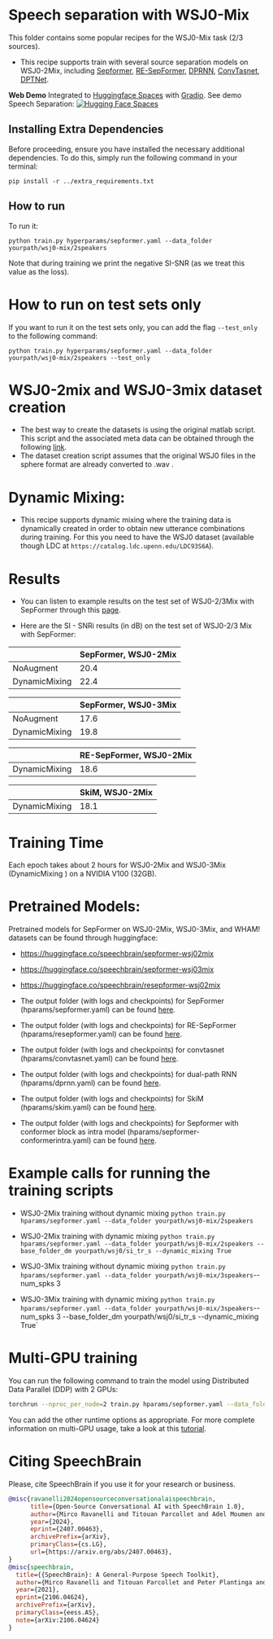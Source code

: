# Speech separation with WSJ0-Mix
This folder contains some popular recipes for the WSJ0-Mix task (2/3 sources).

* This recipe supports train with several source separation models on WSJ0-2Mix, including [Sepformer](https://arxiv.org/abs/2010.13154), [RE-SepFormer](https://arxiv.org/abs/2206.09507), [DPRNN](https://arxiv.org/abs/1910.06379), [ConvTasnet](https://arxiv.org/abs/1809.07454), [DPTNet](https://arxiv.org/abs/2007.13975).

**Web Demo** Integrated to [Huggingface Spaces](https://huggingface.co/spaces) with [Gradio](https://github.com/gradio-app/gradio). See demo Speech Separation: [![Hugging Face Spaces](https://img.shields.io/badge/%F0%9F%A4%97%20Hugging%20Face-Spaces-blue)](https://huggingface.co/spaces/akhaliq/speechbrain-speech-seperation)

## Installing Extra Dependencies

Before proceeding, ensure you have installed the necessary additional dependencies. To do this, simply run the following command in your terminal:

```
pip install -r ../extra_requirements.txt
```

## How to run
To run it:

```shell
python train.py hyperparams/sepformer.yaml --data_folder yourpath/wsj0-mix/2speakers
```
Note that during training we print the negative SI-SNR (as we treat this value as the loss).

# How to run on test sets only
If you want to run it on the test sets only, you can add the flag `--test_only` to the following command:

```shell
python train.py hyperparams/sepformer.yaml --data_folder yourpath/wsj0-mix/2speakers --test_only
```
# WSJ0-2mix and WSJ0-3mix dataset creation
* The best way to create the datasets is using the original matlab script. This script and the associated meta data can be obtained through the following [link](https://www.dropbox.com/s/gg524noqvfm1t7e/create_mixtures_wsj023mix.zip?dl=1).
* The dataset creation script assumes that the original WSJ0 files in the sphere format are already converted to .wav .


# Dynamic Mixing:

* This recipe supports dynamic mixing where the training data is dynamically created in order to obtain new utterance combinations during training. For this you need to have the WSJ0 dataset (available though LDC at `https://catalog.ldc.upenn.edu/LDC93S6A`).


# Results

* You can listen to example results on the test set of WSJ0-2/3Mix with SepFormer through this [page](https://sourceseparationresearch.com/static/sepformer_example_results/sepformer_results.html).

* Here are the SI - SNRi results (in dB) on the test set of WSJ0-2/3 Mix with SepFormer:

| | SepFormer, WSJ0-2Mix |
|--- | --- |
|NoAugment | 20.4 |
|DynamicMixing | 22.4 |

| | SepFormer, WSJ0-3Mix |
|--- | --- |
|NoAugment | 17.6 |
|DynamicMixing | 19.8 |

| | RE-SepFormer, WSJ0-2Mix |
| --- | --- |
|DynamicMixing | 18.6 |

| | SkiM, WSJ0-2Mix |
| --- | --- |
|DynamicMixing | 18.1 |


# Training Time
Each epoch takes about 2 hours for WSJ0-2Mix and WSJ0-3Mix (DynamicMixing ) on a NVIDIA V100 (32GB).

# Pretrained Models:
Pretrained models for SepFormer on WSJ0-2Mix, WSJ0-3Mix, and WHAM! datasets can be found through huggingface:
* https://huggingface.co/speechbrain/sepformer-wsj02mix
* https://huggingface.co/speechbrain/sepformer-wsj03mix
* https://huggingface.co/speechbrain/resepformer-wsj02mix

* The output folder (with logs and checkpoints) for SepFormer (hparams/sepformer.yaml) can be found [here](https://www.dropbox.com/sh/9klsqadkhin6fw1/AADEqGdT98rcqxVgFlfki7Gva?dl=0).
* The output folder (with logs and checkpoints) for RE-SepFormer (hparams/resepformer.yaml) can be found [here](https://www.dropbox.com/sh/obnu87zhubn1iia/AAAbn_jzqzIfeqaE9YQ7ujyQa?dl=0).
* The output folder (with logs and checkpoints) for convtasnet (hparams/convtasnet.yaml) can be found [here](https://www.dropbox.com/sh/hdpxj47signsay7/AABbDjGoyQesnFxjg0APxl7qa?dl=0).
* The output folder (with logs and checkpoints) for dual-path RNN (hparams/dprnn.yaml) can be found [here](https://www.dropbox.com/sh/o8fohu5s07h4bnw/AADPNyR1E3Q4aRobg3FtXTwVa?dl=0).
* The output folder (with logs and checkpoints) for SkiM (hparams/skim.yaml) can be found [here](https://www.dropbox.com/sh/zy0l5rc8abxdfp3/AAA2ngB74fugqpWXmjZo5v3wa?dl=0).
* The output folder (with logs and checkpoints) for Sepformer with conformer block as intra model (hparams/sepformer-conformerintra.yaml) can be found [here](https://www.dropbox.com/sh/w27rbdfnrtntrc9/AABCMFFvnxxYkKTInYXtsow3a?dl=0).




# Example calls for running the training scripts


* WSJ0-2Mix training without dynamic mixing `python train.py hparams/sepformer.yaml --data_folder yourpath/wsj0-mix/2speakers`

* WSJ0-2Mix training with dynamic mixing `python train.py hparams/sepformer.yaml --data_folder yourpath/wsj0-mix/2speakers --base_folder_dm yourpath/wsj0/si_tr_s --dynamic_mixing True`

* WSJ0-3Mix training without dynamic mixing `python train.py hparams/sepformer.yaml --data_folder yourpath/wsj0-mix/3speakers`--num_spks 3

* WSJ0-3Mix training with dynamic mixing `python train.py hparams/sepformer.yaml --data_folder yourpath/wsj0-mix/3speakers`--num_spks 3 --base_folder_dm yourpath/wsj0/si_tr_s --dynamic_mixing True`


# Multi-GPU training

You can run the following command to train the model using Distributed Data Parallel (DDP) with 2 GPUs:

```bash
torchrun --nproc_per_node=2 train.py hparams/sepformer.yaml --data_folder /yourdatapath
```
You can add the other runtime options as appropriate. For more complete information on multi-GPU usage, take a look at this [tutorial](https://colab.research.google.com/drive/13pBUacPiotw1IvyffvGZ-HrtBr9T6l15).




# **Citing SpeechBrain**
Please, cite SpeechBrain if you use it for your research or business.

```bibtex
@misc{ravanelli2024opensourceconversationalaispeechbrain,
      title={Open-Source Conversational AI with SpeechBrain 1.0}, 
      author={Mirco Ravanelli and Titouan Parcollet and Adel Moumen and Sylvain de Langen and Cem Subakan and Peter Plantinga and Yingzhi Wang and Pooneh Mousavi and Luca Della Libera and Artem Ploujnikov and Francesco Paissan and Davide Borra and Salah Zaiem and Zeyu Zhao and Shucong Zhang and Georgios Karakasidis and Sung-Lin Yeh and Pierre Champion and Aku Rouhe and Rudolf Braun and Florian Mai and Juan Zuluaga-Gomez and Seyed Mahed Mousavi and Andreas Nautsch and Xuechen Liu and Sangeet Sagar and Jarod Duret and Salima Mdhaffar and Gaelle Laperriere and Mickael Rouvier and Renato De Mori and Yannick Esteve},
      year={2024},
      eprint={2407.00463},
      archivePrefix={arXiv},
      primaryClass={cs.LG},
      url={https://arxiv.org/abs/2407.00463}, 
}
@misc{speechbrain,
  title={{SpeechBrain}: A General-Purpose Speech Toolkit},
  author={Mirco Ravanelli and Titouan Parcollet and Peter Plantinga and Aku Rouhe and Samuele Cornell and Loren Lugosch and Cem Subakan and Nauman Dawalatabad and Abdelwahab Heba and Jianyuan Zhong and Ju-Chieh Chou and Sung-Lin Yeh and Szu-Wei Fu and Chien-Feng Liao and Elena Rastorgueva and François Grondin and William Aris and Hwidong Na and Yan Gao and Renato De Mori and Yoshua Bengio},
  year={2021},
  eprint={2106.04624},
  archivePrefix={arXiv},
  primaryClass={eess.AS},
  note={arXiv:2106.04624}
}
```
